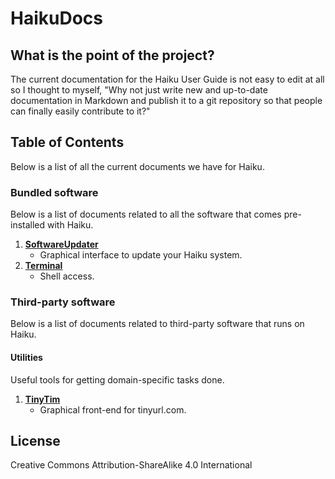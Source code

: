 HaikuDocs
=========

## What is the point of the project?

The current documentation for the Haiku User Guide is not easy to edit at all so I thought to myself, "Why not just write new and up-to-date documentation in Markdown and publish it to a git repository so that people can finally easily contribute to it?"

## Table of Contents

Below is a list of all the current documents we have for Haiku.

### Bundled software

Below is a list of documents related to all the software that comes pre-installed with Haiku.

1. [**SoftwareUpdater**](docs/bundledSoftware/SoftwareUpdater)
	* Graphical interface to update your Haiku system.
2. [**Terminal**](docs/bundledSoftware/Terminal)
	* Shell access.

### Third-party software

Below is a list of documents related to third-party software that runs on Haiku.

#### Utilities

Useful tools for getting domain-specific tasks done.

1. [**TinyTim**](docs/3rdPartySoftware/Utilities/TinyTim)
	* Graphical front-end for tinyurl.com.


## License

Creative Commons Attribution-ShareAlike 4.0 International
